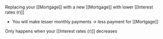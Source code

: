 Replacing your [[Mortgage]] with a new [[Mortgage]] with lower [[Interest rates (r)]]
- You will make lesser monthly payments $\rightarrow$ less payment for [[Mortgage]]

Only happens when your [[Interest rates (r)]] decreases